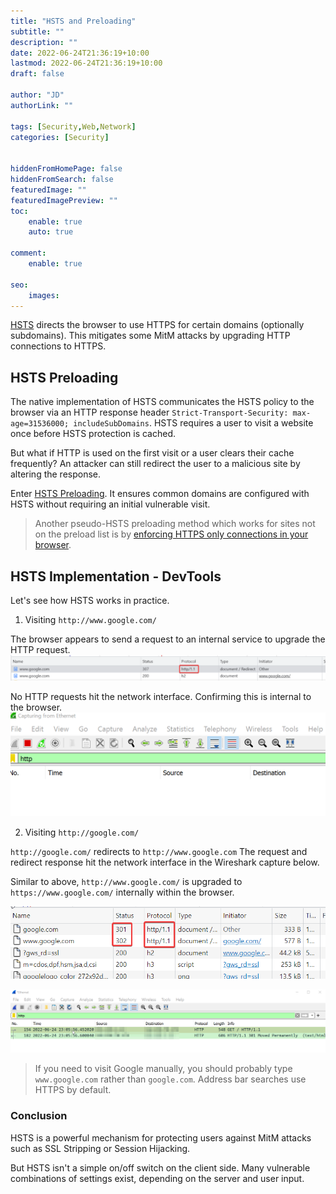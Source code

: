 ```yaml
---
title: "HSTS and Preloading"
subtitle: ""
description: ""
date: 2022-06-24T21:36:19+10:00
lastmod: 2022-06-24T21:36:19+10:00
draft: false

author: "JD"
authorLink: ""

tags: [Security,Web,Network]
categories: [Security]


hiddenFromHomePage: false
hiddenFromSearch: false
featuredImage: ""
featuredImagePreview: ""
toc:
    enable: true
    auto: true

comment:
    enable: true

seo:
    images:
---
```


[HSTS](https://www.chromium.org/hsts/) directs the browser to use HTTPS for certain domains (optionally subdomains). This mitigates some MitM attacks by upgrading HTTP connections to HTTPS.

## HSTS Preloading 
The native implementation of HSTS communicates the HSTS policy to the browser via an HTTP response header `Strict-Transport-Security: max-age=31536000; includeSubDomains`. HSTS requires a user to visit a website once before HSTS protection is cached.

But what if HTTP is used on the first visit or a user clears their cache frequently? An attacker can still redirect the user to a malicious site by altering the response.

Enter [HSTS Preloading](https://hstspreload.org/). It ensures common domains are configured with HSTS without requiring an initial vulnerable visit.

> Another pseudo-HSTS preloading method which works for sites not on the preload list is by [enforcing HTTPS only connections in your browser](https://beebom.com/how-enable-https-only-mode-chrome-firefox-edge-safari/).

## HSTS Implementation - DevTools
Let's see how HSTS works in practice.

1. Visiting `http://www.google.com/`

The browser appears to send a request to an internal service to upgrade the HTTP request.
![Chrome](/chrome_WTwn1F0gEw.png)

No HTTP requests hit the network interface. Confirming this is internal to the browser.
![Wireshark](/Wireshark_JgWebww8WD.png)

2. Visiting `http://google.com/`

`http://google.com/` redirects to `http://www.google.com` The request and redirect response hit the network interface in the Wireshark capture below.

Similar to above, `http://www.google.com/` is upgraded to `https://www.google.com/` internally within the browser.

![HSTS](/hsts-http.png)

![Wireshark](/Wireshark_OFBvtEFMto.png)

> If you need to visit Google manually, you should probably type `www.google.com` rather than `google.com`. Address bar searches use HTTPS by default.


### Conclusion

HSTS is a powerful mechanism for protecting users against MitM attacks such as SSL Stripping or Session Hijacking.

But HSTS isn't a simple on/off switch on the client side. Many vulnerable combinations of settings exist, depending on the server and user input. 